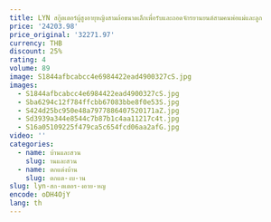 ```yaml
---
title: LYN สกู๊ตเตอร์ผู้สูงอายุหญิงสามล้อขนาดเล็กเพื่อรับและถอดจักรยานยนต์สามคนพ่อแม่และลูก
price: '24203.98'
price_original: '32271.97'
currency: THB
discount: 25%
rating: 4
volume: 89
image: S1844afbcabcc4e6984422ead4900327cS.jpg
images:
  - S1844afbcabcc4e6984422ead4900327cS.jpg
  - Sba6294c12f784ffcbb67083bbe8f0e53S.jpg
  - S424d25bc950e48a7977886407520171aZ.jpg
  - Sd3939a344e8544c7b87b1c4aa11217c4t.jpg
  - S16a05109225f479ca5c654fcd06aa2afG.jpg
video: ''
categories:
  - name: บ้านและสวน
    slug: านและสวน
  - name: ตกแต่งบ้าน
    slug: ตกแต-งบ-าน
slug: lyn-สก-ตเตอร-งอาย-หญ
encode: oDH4OjY
lang: th
---
```

  